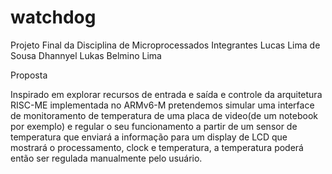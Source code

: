 # watchdog
Projeto Final da Disciplina de Microprocessados
Integrantes
  Lucas Lima de Sousa
  Dhannyel Lukas Belmino Lima
  
Proposta

Inspirado em explorar recursos de entrada e saída e controle da arquitetura
RISC-ME implementada no ARMv6-M pretendemos simular uma interface de
monitoramento de temperatura de uma placa de video(de um notebook por exemplo)
e regular o seu funcionamento a partir de um sensor de temperatura que enviará a
informação para um display de LCD que mostrará o processamento, clock e
temperatura, a temperatura poderá então ser regulada manualmente pelo usuário.
